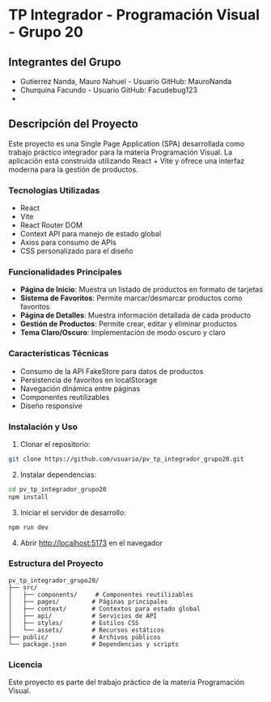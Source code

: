 # TP Integrador - Programación Visual - Grupo 20

## Integrantes del Grupo

- Gutierrez Nanda, Mauro Nahuel - Usuario GitHub: MauroNanda
- Churquina Facundo - Usuario GitHub: Facudebug123
-

## Descripción del Proyecto

Este proyecto es una Single Page Application (SPA) desarrollada como trabajo práctico integrador para la materia Programación Visual. La aplicación está construida utilizando React + Vite y ofrece una interfaz moderna para la gestión de productos.

### Tecnologías Utilizadas

- React
- Vite
- React Router DOM
- Context API para manejo de estado global
- Axios para consumo de APIs
- CSS personalizado para el diseño

### Funcionalidades Principales

- **Página de Inicio**: Muestra un listado de productos en formato de tarjetas
- **Sistema de Favoritos**: Permite marcar/desmarcar productos como favoritos
- **Página de Detalles**: Muestra información detallada de cada producto
- **Gestión de Productos**: Permite crear, editar y eliminar productos
- **Tema Claro/Oscuro**: Implementación de modo oscuro y claro

### Características Técnicas

- Consumo de la API FakeStore para datos de productos
- Persistencia de favoritos en localStorage
- Navegación dinámica entre páginas
- Componentes reutilizables
- Diseño responsive

### Instalación y Uso

1. Clonar el repositorio:

```bash
git clone https://github.com/usuario/pv_tp_integrador_grupo20.git
```

2. Instalar dependencias:

```bash
cd pv_tp_integrador_grupo20
npm install
```

3. Iniciar el servidor de desarrollo:

```bash
npm run dev
```

4. Abrir [http://localhost:5173](http://localhost:5173) en el navegador

### Estructura del Proyecto

```
pv_tp_integrador_grupo20/
├── src/
│   ├── components/     # Componentes reutilizables
│   ├── pages/         # Páginas principales
│   ├── context/       # Contextos para estado global
│   ├── api/           # Servicios de API
│   ├── styles/        # Estilos CSS
│   └── assets/        # Recursos estáticos
├── public/            # Archivos públicos
└── package.json       # Dependencias y scripts
```

### Licencia

Este proyecto es parte del trabajo práctico de la materia Programación Visual.
